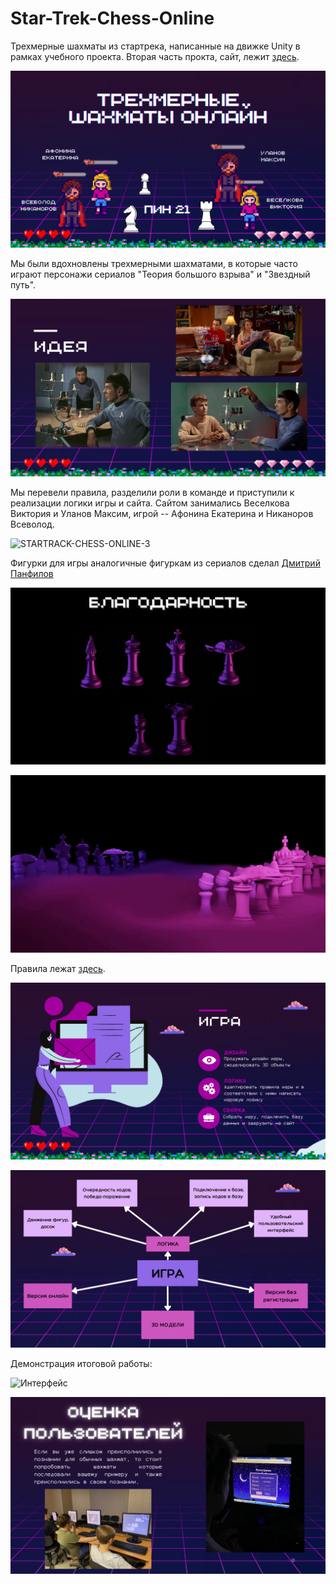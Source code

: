 # Star-Trek-Chess-Online

Трехмерные шахматы из стартрека, написанные на движке Unity в рамках учебного проекта. Вторая часть прокта, сайт, лежит [здесь](https://github.com/Hiddenviki/starChessOnline/tree/main).

![STARTRACK-CHESS-ONLINE-1](https://github.com/rytee20/Star-Trek-Chess-Online/blob/main/Presentation/STARTRACK-CHESS-ONLINE-1.png?raw=true)

Мы были вдохновлены трехмерными шахматами, в которые часто играют персонажи сериалов "Теория большого взрыва" и "Звездный путь".

![STARTRACK-CHESS-ONLINE-2](https://github.com/rytee20/Star-Trek-Chess-Online/blob/main/Presentation/STARTRACK-CHESS-ONLINE-2.png?raw=true)

Мы перевели правила, разделили роли в команде и приступили к реализации логики игры и сайта. Сайтом занимались Веселкова Виктория и Уланов Максим, игрой -- Афонина Екатерина и Никаноров Всеволод.

![STARTRACK-CHESS-ONLINE-3](https://github.com/rytee20/Star-Trek-Chess-Online/blob/main/Presentation/STARTRACK-CHESS-ONLINE-3.png?raw=true)

Фигурки для игры аналогичные фигуркам из сериалов сделал [Дмитрий Панфилов](https://github.com/panda21127)

![STARTRACK-CHESS-ONLINE-6](https://github.com/rytee20/Star-Trek-Chess-Online/blob/main/Presentation/STARTRACK-CHESS-ONLINE-6.png?raw=true)

![гифка-шахмат](https://github.com/rytee20/Star-Trek-Chess-Online/blob/main/Presentation/гифка%20шахмат.gif?raw=true)

Правила лежат [здесь](https://github.com/rytee20/Star-Trek-Chess-Online/blob/main/Presentation/Правила.docx).

![STARTRACK-CHESS-ONLINE-10](https://github.com/rytee20/Star-Trek-Chess-Online/blob/main/Presentation/STARTRACK-CHESS-ONLINE-10.png?raw=true)

![STARTRACK-CHESS-ONLINE-11](https://github.com/rytee20/Star-Trek-Chess-Online/blob/main/Presentation/STARTRACK-CHESS-ONLINE-11.png?raw=true)

Демонстрация итоговой работы:

![Интерфейс](https://github.com/rytee20/Star-Trek-Chess-Online/blob/main/Presentation/Интерфейс.gif?raw=true)

![STARTRACK-CHESS-ONLINE-14](https://github.com/rytee20/Star-Trek-Chess-Online/blob/main/Presentation/STARTRACK-CHESS-ONLINE-14.png?raw=true)
